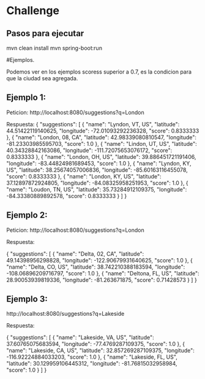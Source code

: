# Challenge

## Pasos para ejecutar
mvn clean install
mvn spring-boot:run


#Ejemplos.

Podemos ver en los ejemplos scoress superior a 0.7, es la condicion para que la ciudad sea agregada.

## Ejemplo 1:
Peticion:
http://localhost:8080/suggestions?q=London

Respuesta:
{
  "suggestions": [
    {
      "name": "Lyndon, VT, US",
      "latitude": 44.51422119140625,
      "longitude": -72.01093292236328,
      "score": 0.8333333
    },
    {
      "name": "London, 08, CA",
      "latitude": 42.98339080810547,
      "longitude": -81.23303985595703,
      "score": 1.0
    },
    {
      "name": "Lindon, UT, US",
      "latitude": 40.34328842163086,
      "longitude": -111.72075653076172,
      "score": 0.8333333
    },
    {
      "name": "London, OH, US",
      "latitude": 39.886451721191406,
      "longitude": -83.44824981689453,
      "score": 1.0
    },
    {
      "name": "Lyndon, KY, US",
      "latitude": 38.25674057006836,
      "longitude": -85.60163116455078,
      "score": 0.8333333
    },
    {
      "name": "London, KY, US",
      "latitude": 37.12897872924805,
      "longitude": -84.08325958251953,
      "score": 1.0
    },
    {
      "name": "Loudon, TN, US",
      "latitude": 35.73284912109375,
      "longitude": -84.33380889892578,
      "score": 0.8333333
    }
  ]
}



## Ejemplo 2:
Peticion:
http://localhost:8080/suggestions?q=London

Respuesta:


{
  "suggestions": [
    {
      "name": "Delta, 02, CA",
      "latitude": 49.14398956298828,
      "longitude": -122.90679931640625,
      "score": 1.0
    },
    {
      "name": "Delta, CO, US",
      "latitude": 38.742210388183594,
      "longitude": -108.06896209716797,
      "score": 1.0
    },
    {
      "name": "Deltona, FL, US",
      "latitude": 28.90053939819336,
      "longitude": -81.263671875,
      "score": 0.71428573
    }
  ]
}

## Ejemplo 3:
http://localhost:8080/suggestions?q=Lakeside

Respuesta:

{
  "suggestions": [
    {
      "name": "Lakeside, VA, US",
      "latitude": 37.60765075683594,
      "longitude": -77.4769287109375,
      "score": 1.0
    },
    {
      "name": "Lakeside, CA, US",
      "latitude": 32.857269287109375,
      "longitude": -116.92224884033203,
      "score": 1.0
    },
    {
      "name": "Lakeside, FL, US",
      "latitude": 30.129959106445312,
      "longitude": -81.76815032958984,
      "score": 1.0
    }
  ]
}




